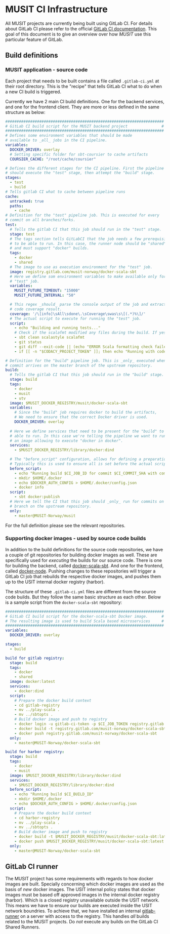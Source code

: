 # MUSIT CI Infrastructure

All MUSIT projects are currently being built using GitLab CI. For details about GitLab CI please refer to the official [GitLab CI documentation](https://gitlab.com/help/ci/README.md). This goal of this document is to give an overview over how _MUSIT_ use this particular feature of GitLab.

## Build definitions

### MUSIT application - source code

Each project that needs to be built contains a file called `.gitlab-ci.yml` at their root directory. This is the "recipe" that tells GitLab CI what to do when a new CI build is triggered.

Currently we have 2 main CI build definitions. One for the backend services, and one for the frontend client. They are more or less defined in the same structure as below:

```yaml
######################################################################
# GitLab CI build script for the MUSIT backend project               #
######################################################################
# Defines some environment variables that should be made
# available to _all_ jobs in the CI pipeline.
variables:
  DOCKER_DRIVER: overlay
  # Setting specific folder for sbt-coursier to cache artifacts
  COURSIER_CACHE: "/root/cache/coursier"

# Defines the different stages for the CI pipeline. First the pipeline
# should execute the "test" stage, then attempt the "build" stage.
stages:
  - test
  - build
# Tells gitlab CI what to cache between pipeline runs
cache:
  untracked: true
  paths:
    - cache
# Definition for the "test" pipeline job. This is executed for every
# commit on all branches/forks.
test:
  # Tells the gitlab CI that this job should run in the "test" stage.
  stage: test
  # The tags section tells GitLabCI that the job needs a few prerequisites
  # to be able to run. In this case, the runner node should be "shared"
  # and must support "docker" builds.
  tags:
    - docker
    - shared
  # The image to use as execution environment for the "test" job.
  image: registry.gitlab.com/musit-norway/docker-scala-sbt
  # Here we define som environment variables to make available only for the
  # "test" job.
  variables:
    MUSIT_FUTURE_TIMEOUT: "15000"
    MUSIT_FUTURE_INTERVAL: "50"

  # This regex _should_ parse the console output of the job and extract the
  # code coverage result.
  coverage: '/\[info]\sAll\sdone\.\sCoverage\swas\s\[(.*)%\]/'
  # The actual script to execute for running the "test" job.
  script:
    - echo "Building and running tests..."
    # Check if the scalafmt modified any files during the build. If yes, fail the build.
    - sbt clean scalastyle scalafmt
    - git status
    - git diff --exit-code || (echo "ERROR Scala formatting check failed, see differences above."; false)
    - if [[ -n "$CODACY_PROJECT_TOKEN" ]]; then echo "Running with code coverage..."; sbt coverage test coverageReport; sbt coverageAggregate; sbt codacyCoverage; else echo "Coverage reporting disabled for forks"; sbt test; fi

# Definition for the "build" pipeline job. This is _only_ executed whenever a new
# commit arrives on the master branch of the upstream repository.
build:
  # Tells the gitlab CI that this job should run in the "build" stage.
  stage: build
  tags:
    - docker
    - musit
    - utv
  image: $MUSIT_DOCKER_REGISTRY/musit/docker-scala-sbt
  variables:
    # Since the "build" job requires docker to build the artifacts,
    # We need to ensure that the correct Docker driver is used.
    DOCKER_DRIVER: overlay
  
  # Here we define services that need to be present for the "build" to be
  # able to run. In this case we're telling the pipeline we want to run
  # an image allowing to execute "docker in docker".
  services:
    - $MUSIT_DOCKER_REGISTRY/library/docker:dind

  # The "before_script" configuration, allows for defining a preparation script.
  # Typically this is used to ensure all is set before the actual script runs.
  before_script:
    - echo "Running build $CI_JOB_ID for commit $CI_COMMIT_SHA with commit ref name $CI_COMMIT_REF_NAME"
    - mkdir $HOME/.docker
    - echo $DOCKER_AUTH_CONFIG > $HOME/.docker/config.json
    - docker info
  script:
    - sbt docker:publish
  # Here we tell the CI that this job should _only_ run for commits on the master
  # branch on the upstream repository.
  only:
    - master@MUSIT-Norway/musit

```

For the full definition please see the relevant repositories.

### Supporting docker images - used by source code builds

In addition to the build definitions for the source code repositories, we have a couple of git repositories for building docker images as well. These are specifically used for _executing_ the builds for our source code. There is one for building the backend, called [docker-scala-sbt](https://gitlab.com/MUSIT-Norway/docker-scala-sbt). And one for the frontend, called [docker-node](https://gitlab.com/MUSIT-Norway/docker-node). Pushing changes to these repositories will trigger a GitLab CI job that rebuilds the respective docker images, and pushes them up to the USIT internal docker registry (harbor).

The structure of these `.gitlab-ci.yml` files are different from the source code builds. But they follow the same basic structure as each other. Below is a sample script from the `docker-scala-sbt` repository:

```yaml
######################################################################
# GitLab CI build script for the docker-scala-sbt Docker image.      #
# The resulting image is used to build Scala based microservices     #
######################################################################
variables:
  DOCKER_DRIVER: overlay

stages:
  - build

build for gitlab registry:
  stage: build
  tags:
    - docker
    - shared
  image: docker:latest
  services:
    - docker:dind
  script:
    # Prepare the docker build context
    - cd gitlab-registry
    - mv ../play-scala .
    - mv ../sbtopts .
    # Build docker image and push to registry
    - docker login -u gitlab-ci-token -p $CI_JOB_TOKEN registry.gitlab.com
    - docker build -t registry.gitlab.com/musit-norway/docker-scala-sbt .
    - docker push registry.gitlab.com/musit-norway/docker-scala-sbt
  only:
    - master@MUSIT-Norway/docker-scala-sbt

build for harbor registry:
  stage: build
  tags:
    - docker
    - musit
  image: $MUSIT_DOCKER_REGISTRY/library/docker:dind
  services:
    - $MUSIT_DOCKER_REGISTRY/library/docker:dind
  before_script:
    - echo "Running build $CI_BUILD_ID"
    - mkdir $HOME/.docker
    - echo $DOCKER_AUTH_CONFIG > $HOME/.docker/config.json
  script:
    # Prepare the docker build context
    - cd harbor-registry
    - mv ../play-scala .
    - mv ../sbtopts .
    # Build docker image and push to registry
    - docker build -t $MUSIT_DOCKER_REGISTRY/musit/docker-scala-sbt:latest .
    - docker push $MUSIT_DOCKER_REGISTRY/musit/docker-scala-sbt:latest
  only:
    - master@MUSIT-Norway/docker-scala-sbt
```

## GitLab CI runner

The MUSIT project has some requirements with regards to how docker images are built. Specially concerning which docker images are used as the basis of _new_ docker images. The USIT internal policy states that docker images must be based off approved images in the internal docker registry (harbor). Which is a closed registry unavailable outside the USIT network. This means we have to ensure our builds are executed inside the USIT network boundries. To achieve that, we have installed an internal [gitlab-runner](https://docs.gitlab.com/runner/install/) on a server with access to the registry. This handles _all_ builds related to the MUSIT projects.
Do _not_ execute any builds on the GitLab CI Shared Runners.



